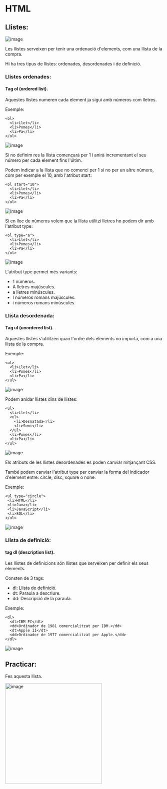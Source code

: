 # HTML

## Llistes:

![image](https://user-images.githubusercontent.com/110727546/215451267-31855edb-152e-4b1c-9fe8-31ce67773d7e.png)


Les llistes serveixen per tenir una ordenació d'elements, com una llista de la compra.

Hi ha tres tipus de llistes: ordenades, desordenades i de definició.

### Llistes ordenades:

#### Tag ol (ordered list).

Aquestes llistes numeren cada element ja sigui amb números com lletres.

Exemple:

```
<ol>
  <li>Llet</li>
  <li>Pomes</li>
  <li>Pa</li>
</ol>
```

![image](https://user-images.githubusercontent.com/110727546/215452045-18bc4aa5-599f-4022-a2ba-85ddf76a2ac0.png)

Si no definim res la llista començarà per 1 i anirà incrementant el seu número per cada element fins l'últim.

Podem indicar a la llista que no comenci per 1 si no per un altre número, com per exemple el 10, amb l'atribut start:

```
<ol start="10">
  <li>Llet</li>
  <li>Pomes</li>
  <li>Pa</li>
</ol>
```

![image](https://user-images.githubusercontent.com/110727546/215452252-d55add40-7deb-49df-809d-77adf91e3181.png)

Si en lloc de números volem que la llista utilitzi lletres ho podem dir amb l'atribut type:

```
<ol type="a">
  <li>Llet</li>
  <li>Pomes</li>
  <li>Pa</li>
</ol>
```

![image](https://user-images.githubusercontent.com/110727546/215452660-474535cd-264c-4948-9f17-f695a603e3ab.png)

L'atribut type permet més variants:

- 1 números.
- A lletres majúscules.
- a lletres minúscules.
- I números romans majúscules.
- i números romans minúscules.

### Llista desordenada:

#### Tag ul (unordered list).

Aquestes llistes s'utilitzen quan l'ordre dels elements no importa, com a una llista de la compra.

Exemple:

```
<ul>
  <li>Llet</li>
  <li>Pomes</li>
  <li>Pa</li>
</ul>
```

![image](https://user-images.githubusercontent.com/110727546/215453951-359c8f64-a281-4b0d-852a-caac5f58f8ed.png)

Podem anidar llistes dins de llistes:

```
<ul>
  <li>Llet</li>
  <ul>
  	<li>Desnatada</li>
    <li>Semi</li>
  </ul>
  <li>Pomes</li>
  <li>Pa</li>
</ul>
```

![image](https://user-images.githubusercontent.com/110727546/215459046-7a7b1c47-d2e3-4962-b25d-cb9de03b2537.png)

Els atributs de les llistes desordenades es poden canviar mitjançant CSS.

També podem canviar l'atribut type per canviar la forma del indicador d'element entre: circle, disc, square o none.

Exemple:

```
<ul type="circle">  
 <li>HTML</li>  
 <li>Java</li>  
 <li>JavaScript</li>  
 <li>SQL</li>  
</ul>  
```

![image](https://user-images.githubusercontent.com/110727546/215499015-0b9a19ef-a753-4703-a997-b450ea9faf86.png)


### Llista de definició:

#### tag dl (description list).

Les llistes de definicions són llistes que serveixen per definir els seus elements.

Consten de 3 tags:

- dl: Llista de definició.
- dt: Paraula a descriure.
- dd: Descripció de la paraula.

Exemple:

```
<dl>
  <dt>IBM PC</dt>
  <dd>Ordinador de 1981 comercialitzat per IBM.</dd>
  <dt>Apple II</dt>
  <dd>Ordinador de 1977 comercialitzat per Apple.</dd>
</dl>
```

![image](https://user-images.githubusercontent.com/110727546/215460069-0bdfcf3d-1369-4a86-8f1b-2b3f58f4d7b1.png)

## Practicar:

Fes aquesta llista.

<img width="309" height="322" alt="image" src="https://github.com/user-attachments/assets/0bb33fd8-ae45-4d74-af5c-5a238b4bd1a6" />




